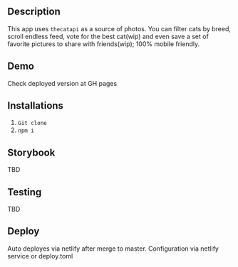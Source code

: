 ## Description

This app uses `thecatapi` as a source of photos.
You can filter cats by breed, scroll endless feed, vote for the best cat(wip) and even save a set of favorite pictures to share with friends(wip);
100% mobile friendly.

## Demo

Check deployed version at GH pages

## Installations

1. `Git clone`
2. `npm i`

## Storybook

TBD

## Testing

TBD

## Deploy

Auto deployes via netlify after merge to master. Configuration via netlify service or deploy.toml
